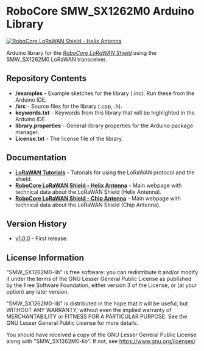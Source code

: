 RoboCore SMW_SX1262M0 Arduino Library
=====================================

[![RoboCore LoRaWAN Shield - Helix Antenna](https://d229kd5ey79jzj.cloudfront.net/1443/images/1443_1_M.png)](https://www.robocore.net/loja/produtos/1443)

Arduino library for the [*RoboCore LoRaWAN Shield*](https://www.robocore.net/loja/produtos/1443) using the SMW_SX1262M0 LoRaWAN transceiver.

Repository Contents
-------------------

* **/examples** - Example sketches for the library (.ino). Run these from the Arduino IDE.
* **/src** - Source files for the library (.cpp, .h).
* **keywords.txt** - Keywords from this library that will be highlighted in the Arduino IDE.
* **library.properties** - General library properties for the Arduino package manager.
* **License.txt** - The license file of the library.

Documentation
-------------

* **[LoRaWAN Tutorials](https://www.robocore.net/tutoriais/internet-das-coisas/)** - Tutorials for using the LoRaWAN protocol and the shield.
* **[RoboCore LoRaWAN Shield - Helix Antenna](https://www.robocore.net/loja/produtos/1443)** - Main webpage with technical data about the LoRaWAN Shield (Helix Antenna).
* **[RoboCore LoRaWAN Shield - Chip Antenna](https://www.robocore.net/loja/produtos/1449)** - Main webpage with technical data about the LoRaWAN Shield (Chip Antenna).

Version History
---------------

* [v1.0.0](https://github.com/RoboCore/RoboCore_SMW-SX1262M0) - First release.

License Information
-------------------

"SMW_SX1262M0-lib" is free software: you can redistribute it and/or modify it under the terms of the GNU Lesser General Public License as published by the Free Software Foundation, either version 3 of the License, or (at your option) any later version.

"SMW_SX1262M0-lib" is distributed in the hope that it will be useful, but WITHOUT ANY WARRANTY; without even the implied warranty of MERCHANTABILITY or FITNESS FOR A PARTICULAR PURPOSE. See the GNU Lesser General Public License for more details.

You should have received a copy of the GNU Lesser General Public License along with "SMW_SX1262M0-lib". If not, see <https://www.gnu.org/licenses/>
